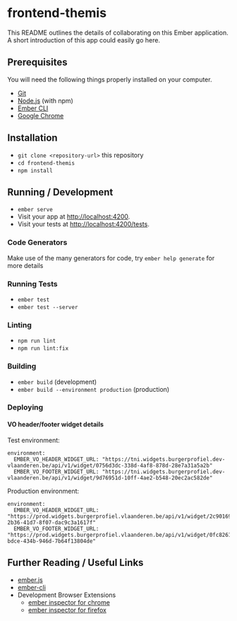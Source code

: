 # frontend-themis

This README outlines the details of collaborating on this Ember application.
A short introduction of this app could easily go here.

## Prerequisites

You will need the following things properly installed on your computer.

* [Git](https://git-scm.com/)
* [Node.js](https://nodejs.org/) (with npm)
* [Ember CLI](https://cli.emberjs.com/release/)
* [Google Chrome](https://google.com/chrome/)

## Installation

* `git clone <repository-url>` this repository
* `cd frontend-themis`
* `npm install`

## Running / Development

* `ember serve`
* Visit your app at [http://localhost:4200](http://localhost:4200).
* Visit your tests at [http://localhost:4200/tests](http://localhost:4200/tests).

### Code Generators

Make use of the many generators for code, try `ember help generate` for more details

### Running Tests

* `ember test`
* `ember test --server`

### Linting

* `npm run lint`
* `npm run lint:fix`

### Building

* `ember build` (development)
* `ember build --environment production` (production)

### Deploying

#### VO header/footer widget details

Test environment:
```
environment:
  EMBER_VO_HEADER_WIDGET_URL: "https://tni.widgets.burgerprofiel.dev-vlaanderen.be/api/v1/widget/0756d3dc-338d-4af8-878d-28e7a31a5a2b"
  EMBER_VO_FOOTER_WIDGET_URL: "https://tni.widgets.burgerprofiel.dev-vlaanderen.be/api/v1/widget/9d76951d-10ff-4ae2-b548-20ec2ac582de"
```

Production environment:
```
environment:
  EMBER_VO_HEADER_WIDGET_URL: "https://prod.widgets.burgerprofiel.vlaanderen.be/api/v1/widget/2c901692-2b36-41d7-8f07-dac9c3a1617f"
  EMBER_VO_FOOTER_WIDGET_URL: "https://prod.widgets.burgerprofiel.vlaanderen.be/api/v1/widget/0fc82613-bdce-434b-946d-7b64f13804de"
```

## Further Reading / Useful Links

* [ember.js](https://emberjs.com/)
* [ember-cli](https://cli.emberjs.com/release/)
* Development Browser Extensions
  * [ember inspector for chrome](https://chrome.google.com/webstore/detail/ember-inspector/bmdblncegkenkacieihfhpjfppoconhi)
  * [ember inspector for firefox](https://addons.mozilla.org/en-US/firefox/addon/ember-inspector/)
